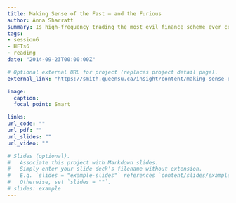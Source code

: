 ```yaml
---
title: Making Sense of the Fast — and the Furious
author: Anna Sharratt 
summary: Is high-frequency trading the most evil finance scheme ever conceived? Ryan Riordan crunches some hard-to-access data and comes away with a reassuring tale </br>Sep 23, 2014 
tags:
- session6
- HFTs6
- reading
date: "2014-09-23T00:00:00Z"

# Optional external URL for project (replaces project detail page).
external_link: "https://smith.queensu.ca/insight/content/making-sense-of-the-fast--and-the-furious.php"

image:
  caption: 
  focal_point: Smart

links:
url_code: ""
url_pdf: ""
url_slides: ""
url_video: ""

# Slides (optional).
#   Associate this project with Markdown slides.
#   Simply enter your slide deck's filename without extension.
#   E.g. `slides = "example-slides"` references `content/slides/example-slides.md`.
#   Otherwise, set `slides = ""`.
# slides: example
---
```


